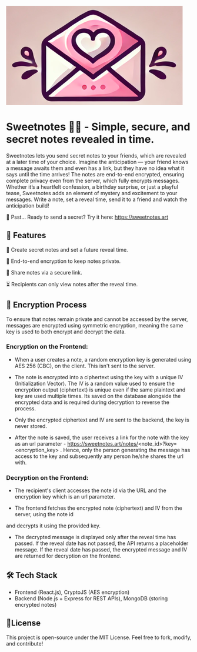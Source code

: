 ![Alt text](frontend/public/sweetnotes-logo-480x270.png "Logo")
 
# Sweetnotes 💌🔐 - Simple, secure, and secret notes revealed in time.
 
Sweetnotes lets you send secret notes to your friends, which are revealed at a later time of your choice. Imagine the anticipation — your friend knows a message awaits them and even has a link, but they have no idea what it says until the time arrives! The notes are end-to-end encrypted, ensuring complete privacy even from the server, which fully encrypts messages.  
Whether it’s a heartfelt confession, a birthday surprise, or just a playful tease, Sweetnotes adds an element of mystery and excitement to your messages. Write a note, set a reveal time, send it to a friend and watch the anticipation build!

💌 Psst... Ready to send a secret? Try it here: https://sweetnotes.art


## 🚀 Features

📝 Create secret notes and set a future reveal time.

🔐 End-to-end encryption to keep notes private.

📩 Share notes via a secure link.

⏳ Recipients can only view notes after the reveal time. 

## 🔐 Encryption Process

To ensure that notes remain private and cannot be accessed by the server, messages are encrypted using symmetric encryption, meaning the same key is used to both encrypt and decrypt the data.

### Encryption on the Frontend:

* When a user creates a note, a random encryption key is generated using AES 256 (CBC), on the client. This isn't sent to the server.

* The note is encrypted  into a ciphertext using the key with a unique IV (Initialization Vector). The IV is a random value used to ensure the encryption output (ciphertext) is unique even if the same plaintext and key are used multiple times. Its saved on the database alongside the encrypted data and is required during decryption to reverse the process.

* Only the encrypted ciphertext and IV are sent to the backend, the key is never stored.

* After the note is saved, the user receives a link for the note with the key as an url parameter - https://sweetnotes.art/notes/<note_id>?key=<encryption_key>
. Hence, only the person generating the message has access to the key and subsequently any person he/she shares the url with.   

### Decryption on the Frontend:

* The recipient's client accesses the note id via the URL and the encryption key which is an url parameter.

* The frontend fetches the encrypted note (ciphertext) and IV from the server, using the note id

and decrypts it using the provided key.

* The decrypted message is displayed only after the reveal time has passed. If the reveal date has not passed, the API returns a placeholder message. If the reveal date has passed, the encrypted message and IV are returned for decryption on the frontend.
## 🛠️ Tech Stack
 * Frontend (React.js), CryptoJS (AES encryption)
 * Backend (Node.js + Express for REST APIs), MongoDB (storing encrypted notes)
## 📜License
This project is open-source under the MIT License. Feel free to fork, modify, and contribute!